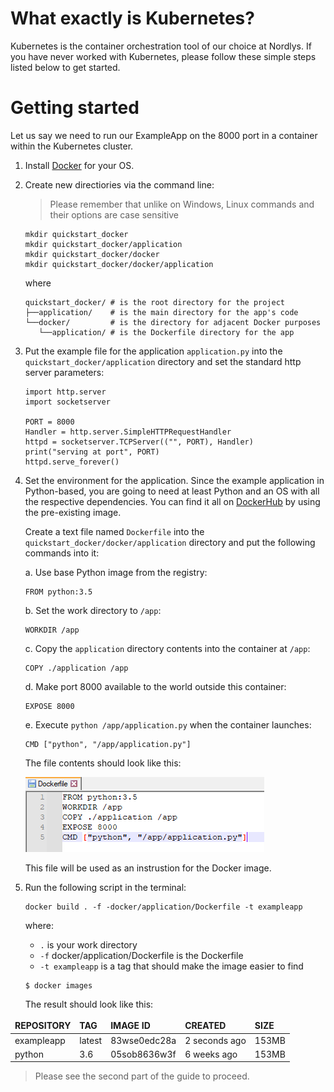 # What exactly is Kubernetes?

Kubernetes is the container orchestration tool of our choice at Nordlys. If you have never worked with Kubernetes, please follow these simple steps listed below to get started.

# Getting started

Let us say we need to run our ExampleApp on the 8000 port in a container within the Kubernetes cluster.

1. Install [Docker](https://docs.docker.com/desktop/) for your OS.
1. Create new directiories via the command line:

   > Please remember that unlike on Windows, Linux commands and their options are case sensitive

   ```
   mkdir quickstart_docker
   mkdir quickstart_docker/application
   mkdir quickstart_docker/docker
   mkdir quickstart_docker/docker/application
   ```

   where

   ```
   quickstart_docker/ # is the root directory for the project
   ├──application/    # is the main directory for the app's code
   └──docker/         # is the directory for adjacent Docker purposes
      └──application/ # is the Dockerfile directory for the app
   ```

1. Put the example file for the application `application.py` into the `quickstart_docker/application` directory and set the standard http server parameters:
   
   ```
   import http.server
   import socketserver

   PORT = 8000
   Handler = http.server.SimpleHTTPRequestHandler
   httpd = socketserver.TCPServer(("", PORT), Handler)
   print("serving at port", PORT)
   httpd.serve_forever()
   ``` 

1. Set the environment for the application. Since the example application in Python-based, you are going to need at least Python and an OS with all the respective dependencies. You can find it all on [DockerHub](https://hub.docker.com/) by using the pre-existing image.

   Create a text file named `Dockerfile` into the `quickstart_docker/docker/application` directory and put the following commands into it:

   a. Use base Python image from the registry:

   ```
   FROM python:3.5
   ```
   
   b. Set the work directory to `/app`:
   
   ```
   WORKDIR /app
   ```

   c. Copy the `application` directory contents into the container at `/app`:
   
   ```
   COPY ./application /app
   ```
   
   d. Make port 8000 available to the world outside this container:

   ```
   EXPOSE 8000
   ```
   
   e. Execute `python /app/application.py` when the container launches:
   
   ```
   CMD ["python", "/app/application.py"]
   ```

   The file contents should look like this:

   ![Image – Dockerfile contents](./dockerfile_contents.png)

   This file will be used as an instrustion for the Docker image.

1. Run the following script in the terminal:

   ```
   docker build . -f -docker/application/Dockerfile -t exampleapp
   ```

   where: 

   * `.` is your work directory
   * `-f` docker/application/Dockerfile is the Dockerfile
   * `-t exampleapp` is a tag that should make the image easier to find

   ```
   $ docker images
   ```

   The result should look like this:

<style>
td, th {
   border: none!important;
}
</style>

   | REPOSITORY | TAG | IMAGE ID | CREATED | SIZE |
   |:---|:---|:---|:---|:---|
   | exampleapp | latest | 83wse0edc28a | 2 seconds ago |153MB
   | python | 3.6 | 05sob8636w3f | 6 weeks ago | 153MB |

> Please see the second part of the guide to proceed.
